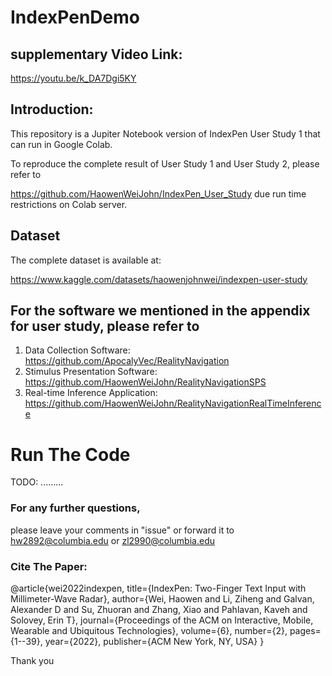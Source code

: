 
# IndexPenDemo

## supplementary Video Link: 
https://youtu.be/k_DA7Dgi5KY


## Introduction:
This repository is a Jupiter Notebook version of IndexPen User Study 1 that can run in Google Colab.

To reproduce the complete result of User Study 1 and User Study 2, please refer to

https://github.com/HaowenWeiJohn/IndexPen_User_Study due run time restrictions on Colab server.

## Dataset
The complete dataset is available at: 

https://www.kaggle.com/datasets/haowenjohnwei/indexpen-user-study

## For the software we mentioned in the appendix for user study, please refer to 
1. Data Collection Software: https://github.com/ApocalyVec/RealityNavigation 
2. Stimulus Presentation Software: https://github.com/HaowenWeiJohn/RealityNavigationSPS 
3. Real-time Inference Application: https://github.com/HaowenWeiJohn/RealityNavigationRealTimeInference


# Run The Code

TODO: .........

### For any further questions,
please leave your comments in "issue" or forward it to hw2892@columbia.edu or zl2990@columbia.edu

### Cite The Paper:

@article{wei2022indexpen,
  title={IndexPen: Two-Finger Text Input with Millimeter-Wave Radar},
  author={Wei, Haowen and Li, Ziheng and Galvan, Alexander D and Su, Zhuoran and Zhang, Xiao and Pahlavan, Kaveh and Solovey, Erin T},
  journal={Proceedings of the ACM on Interactive, Mobile, Wearable and Ubiquitous Technologies},
  volume={6},
  number={2},
  pages={1--39},
  year={2022},
  publisher={ACM New York, NY, USA}
}


Thank you
